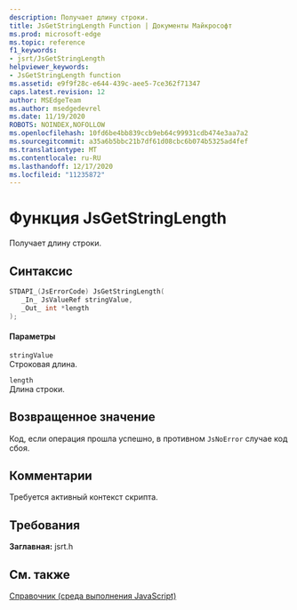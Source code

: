 ```yaml
---
description: Получает длину строки.
title: JsGetStringLength Function | Документы Майкрософт
ms.prod: microsoft-edge
ms.topic: reference
f1_keywords:
- jsrt/JsGetStringLength
helpviewer_keywords:
- JsGetStringLength function
ms.assetid: e9f9f28c-e644-439c-aee5-7ce362f71347
caps.latest.revision: 12
author: MSEdgeTeam
ms.author: msedgedevrel
ms.date: 11/19/2020
ROBOTS: NOINDEX,NOFOLLOW
ms.openlocfilehash: 10fd6be4bb839ccb9eb64c99931cdb474e3aa7a2
ms.sourcegitcommit: a35a6b5bbc21b7df61d08cbc6b074b5325ad4fef
ms.translationtype: MT
ms.contentlocale: ru-RU
ms.lasthandoff: 12/17/2020
ms.locfileid: "11235872"
---
```

# Функция JsGetStringLength

Получает длину строки.  
  
## Синтаксис  
  
```cpp  
STDAPI_(JsErrorCode) JsGetStringLength(  
   _In_ JsValueRef stringValue,  
   _Out_ int *length  
);  
```  
  
#### Параметры  
 `stringValue`  
 Строковая длина.  
  
 `length`  
 Длина строки.  
  
## Возвращенное значение  
 Код, если операция прошла успешно, в противном `JsNoError` случае код сбоя.  
  
## Комментарии  
 Требуется активный контекст скрипта.  
  
## Требования  
 **Заглавная:** jsrt.h  
  
## См. также  
 [Справочник (среда выполнения JavaScript)](../chakra-hosting/reference-javascript-runtime.md)

